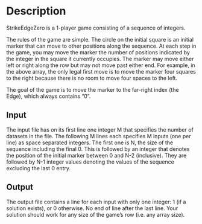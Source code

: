 # Description

StrikeEdgeZero is a 1-player game consisting of a sequence of integers.

The rules of the game are simple. The circle on the initial square is an initial marker that can move 
to other positions along the sequence. At each step in the game, you may move the marker the number 
of positions indicated by the integer in the square it currently occupies. The marker may move either 
left or right along the row but may not move past either end. For example, in the above array, the only 
legal first move is to move the marker four squares to the right because there is no room to move four
spaces to the left.

The goal of the game is to move the marker to the far-right index (the Edge), which always contains 
“0”.

## Input

The input file has on its first line one integer M that specifies the number of datasets in the file. 
The following M lines each specifies M inputs (one per line) as space separated integers. The first 
one is N, the size of the sequence including the final 0. This is followed by an integer that denotes 
the position of the initial marker between 0 and N-2 (inclusive). They are followed by N-1 integer 
values denoting the values of the sequence excluding the last 0 entry.

## Output

The output file contains a line for each input with only one integer: 1 (if a solution exists), or 0 
otherwise. No end of line after the last line. Your solution should work for any size of the game’s 
row (i.e. any array size).
